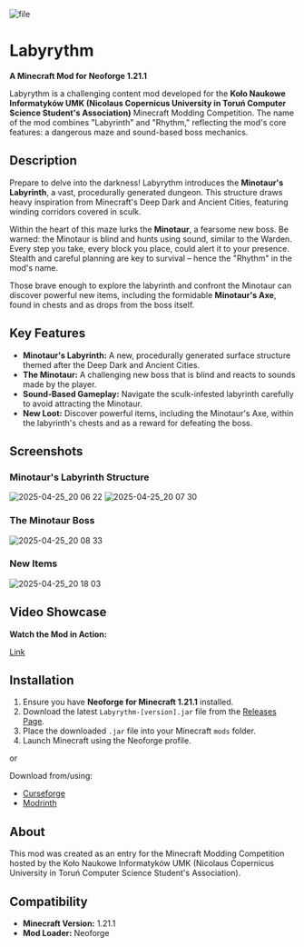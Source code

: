 ![file](https://github.com/user-attachments/assets/2a3c5f16-5173-43a1-8c2d-4f9e4cbc8e2e)

# Labyrythm

**A Minecraft Mod for Neoforge 1.21.1**

Labyrythm is a challenging content mod developed for the **Koło Naukowe Informatyków UMK (Nicolaus Copernicus University in Toruń Computer Science Student's Association)** Minecraft Modding Competition. The name of the mod combines "Labyrinth" and "Rhythm," reflecting the mod's core features: a dangerous maze and sound-based boss mechanics.

## Description

Prepare to delve into the darkness! Labyrythm introduces the **Minotaur's Labyrinth**, a vast, procedurally generated dungeon. This structure draws heavy inspiration from Minecraft's Deep Dark and Ancient Cities, featuring winding corridors covered in sculk.

Within the heart of this maze lurks the **Minotaur**, a fearsome new boss. Be warned: the Minotaur is blind and hunts using sound, similar to the Warden. Every step you take, every block you place, could alert it to your presence. Stealth and careful planning are key to survival – hence the "Rhythm" in the mod's name.

Those brave enough to explore the labyrinth and confront the Minotaur can discover powerful new items, including the formidable **Minotaur's Axe**, found in chests and as drops from the boss itself.

## Key Features

* **Minotaur's Labyrinth:** A new, procedurally generated surface structure themed after the Deep Dark and Ancient Cities.
* **The Minotaur:** A challenging new boss that is blind and reacts to sounds made by the player.
* **Sound-Based Gameplay:** Navigate the sculk-infested labyrinth carefully to avoid attracting the Minotaur.
* **New Loot:** Discover powerful items, including the Minotaur's Axe, within the labyrinth's chests and as a reward for defeating the boss.

## Screenshots

### Minotaur's Labyrinth Structure

![2025-04-25_20 06 22](https://github.com/user-attachments/assets/a3c6d9de-a698-484d-913d-55bc539f95c1)
![2025-04-25_20 07 30](https://github.com/user-attachments/assets/f098d04b-0f1a-4eee-b65d-d918a3e92cc0)



### The Minotaur Boss

![2025-04-25_20 08 33](https://github.com/user-attachments/assets/01c845be-c094-4f11-9692-430ff97415f3)


### New Items

![2025-04-25_20 18 03](https://github.com/user-attachments/assets/20856841-5c8e-4f22-a9a9-d9019b9017e3)


## Video Showcase

**Watch the Mod in Action:**

[Link](youtube)

## Installation

1.  Ensure you have **Neoforge for Minecraft 1.21.1** installed.
2.  Download the latest `Labyrythm-[version].jar` file from the [Releases Page](LINK_TO_RELEASES_PAGE).
3.  Place the downloaded `.jar` file into your Minecraft `mods` folder.
4.  Launch Minecraft using the Neoforge profile.

or

Download from/using:
- [Curseforge](Curseforge)
- [Modrinth](https://modrinth.com/mod/labyrythm)

## About

This mod was created as an entry for the Minecraft Modding Competition hosted by the Koło Naukowe Informatyków UMK (Nicolaus Copernicus University in Toruń Computer Science Student's Association).

## Compatibility

* **Minecraft Version:** 1.21.1
* **Mod Loader:** Neoforge
